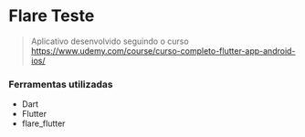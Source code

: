 # Flare Teste
> Aplicativo desenvolvido seguindo o curso
> https://www.udemy.com/course/curso-completo-flutter-app-android-ios/
### Ferramentas utilizadas
* Dart
* Flutter
* flare_flutter